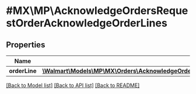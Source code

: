# #MX\MP\AcknowledgeOrdersRequestOrderAcknowledgeOrderLines

## Properties

Name | Type | Description | Notes
------------ | ------------- | ------------- | -------------
**orderLine** | [**\Walmart\Models\MP\MX\Orders\AcknowledgeOrdersRequestOrderAcknowledgeOrderLinesOrderLineInner[]**](AcknowledgeOrdersRequestOrderAcknowledgeOrderLinesOrderLineInner.md) |  | [optional]


[[Back to Model list]](../) [[Back to API list]](../../Api/MX/MP) [[Back to README]](../../README.md)
